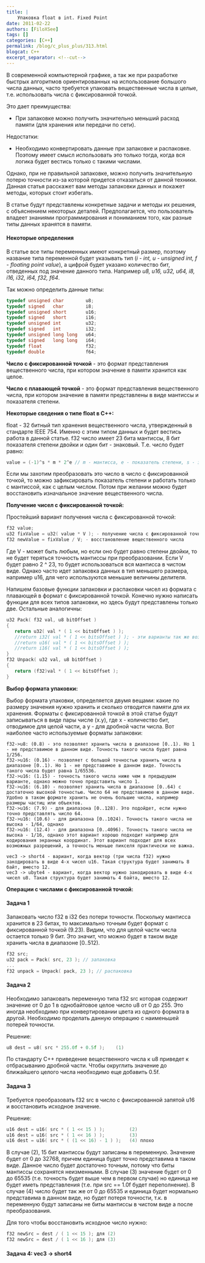 ```yaml
---
title: |
    Упаковка float в int. Fixed Point
date: 2011-02-22
authors: [FiloXSee]
tags: []
categories: [C++]
permalink: /blog/c_plus_plus/313.html
blogcat: C++
excerpt_separator: <!--cut-->
---
```


В современной компьютерной графике, а так же при разработке быстрых алгоритмов ориентированных на использование большого числа данных, часто требуется упаковать вещественные числа в целые, т.е. использовать числа с фиксированной точкой. 

Это дает преимущества:

- При запаковке можно получить значительно меньший расход памяти (для хранения или передачи по сети).

Недостатки:

- Необходимо конвертировать данные при запаковке и распаковке. Поэтому имеет смысл использовать это только тогда, когда вся логика будет вестись только с такими числами.

Однако, при не правильной запаковке, можно получить значительную потерю точности из-за которой придется отказаться от данной техники. Данная статья расскажет вам методы запаковки данных и покажет методы, которых стоит избегать.

В статье будут представлены конкретные задачи и методы их решения, с объяснением некоторых деталей. Предполагается, что пользователь владеет знаниями программирования и пониманием того, как разные типы данных хранятся в памяти.


<!--cut-->


#### **Некоторые определения**


В статье все типы переменных имеют конкретный размер, поэтому название типа переменной будет указывать тип (_i - int, u - unsigned int, f - floating point value_), а цифрой будет указано количество бит, отведенных под значение данного типа. Например _u8, u16, u32, u64, i8, i16, i32, i64, f32, f64_.

Так можно определить данные типы:

```cpp
typedef unsigned char        u8;
typedef signed   char        i8;
typedef unsigned short       u16;
typedef signed   short       i16;
typedef unsigned int         u32;
typedef signed   int         i32;
typedef unsigned long long   u64;
typedef signed   long long   i64;
typedef float                f32;
typedef double               f64;
```


**Число с фиксированной точкой** - это формат представления вещественного числа, при котором значение в памяти хранится как целое.

**Число с плавающей точкой** - это формат представления вещественного числа, при котором значение в памяти представлены в виде мантиссы и показателя степени.

**Некоторые сведения о типе float в С++:**

float - 32 битный тип хранения вещественного числа, утвержденный в стандарте IEEE 754. Именно с этим типом данных и будет вестись работа в данной статье. f32 число имеет 23 бита мантиссы, 8 бит показателя степени двойки и один бит - знаковый. Т.е. число будет равно:


```cpp
value = (-1)^s * m * 2^e // m - мантисса, e - показатель степени, s - знак
```


Если мы захотим преобразовать это число в число с фиксированной точкой, то можно зафиксировать показатель степени и работать только с мантиссой, как с целым числом. Потом при желании можно будет восстановить изначальное значение вещественного числа.


**Получение чисел с фиксированной точкой:**

Простейший вариант получения числа с фиксированной точкой:

```cpp
f32 value;
u32 fixValue = u32( value * V ); - получение числа с фиксированной точкой.
f32 newValue = fixValue / V; - восстановление вещественного числа
```


Где V - может быть любым, но если оно будет равно степени двойки, то не будет теряться точность мантиссы при преобразовании. Если V будет равно 2 ^ 23, то будет использоваться вся мантисса в чистом виде. Однако часто идет запаковка данных в тип меньшего размера, например u16, для чего используются меньшие величины делителя.

Напишем базовые функции запаковки и распаковки чисел из формата с плавающей в формат с фиксированной точкой. Конечно нужно написать функции для всех типов запаковки, но здесь будут представлены только две. Остальные аналогичны:

```cpp
u32 Pack( f32 val, u8 bitOffset )
{
   return u32( val * ( 1 << bitsOffset ) );
   //return i32( val * ( 1 << bitsOffset ) ); - эти варианты так же возможны, в зависимости от цели
   //return u16( val * ( 1 << bitsOffset ) );
   //return i16( val * ( 1 << bitsOffset ) );
}
f32 Unpack( u32 val, u8 bitOffset )
{
   return (f32)val * ( 1 << bitsOffset );
}
```



**Выбор формата упаковки:**

Выбор формата упаковки, определяется двумя вещами: какие по размеру значения нужно хранить и сколько отводится памяти для их хранения. Форматы с фиксированной точкой в этой статье будут записываться в виде пары числе (x.y), где x - количество бит, отводимое для целой части, а y - для дробной части числа. Вот наиболее часто используемые форматы запаковки:


```
f32->u8: (0.8) - это позволяет хранить числа в диапазоне [0..1). Но 1 - не представимое в данном виде. Точность такого числа будет равна 1/256.
f32->u16: (0.16) - позволяет с большой точностью хранить числа в диапазоне [0..1). Но 1 - не представимое в данном виде. Точность такого числа будет равна 1/65536.
f32->u16: (1.15) - точность такого числа ниже чем в предыдущем варианте, однако можно точно представить число 1.
f32->u16: (6.10) - позволяет хранить числа в диапазоне [0..64) с достаточно высокой точностью. Число 64 не представимое в данном виде. Удобно в таком формате хранить не очень большие числа, например размеры частиц или объектов.
f32->u16: (7.9) - для диапазона [0..128). Это подойдет, если нужно точно представлять число 64.
f32->u16: (10.6) - для диапазона [0..1024). Точность такого числа не высока - 1/64, однако 
f32->u16: (12.4) - для диапазона [0..4096). Точность такого числа не высока - 1/16, однако этот вариант хорошо подходит например для кодирования экранных координат. Этот вариант подходит для всех возможных разрешений, а точность меньше пикселя практически не важна.

vec3 -> short4 - вариант, когда вектор (три числа f32) нужно закодировать в виде 4-х чисел u16. Такая структура будет занимать 8 байт, вместо 12.
vec3 -> ubyte4 - вариант, когда вектор нужно закодировать в виде 4-х чисел u8. Такая структура будет занимать 4 байта, вместо 12.
```



**Операции с числами с фиксированной точкой:**


#### **Задача 1**


Запаковать число f32 в i32 без потери точности. Поскольку мантисса хранится в 23 битах, то максимально точным будет формат с фиксированной точкой (9.23). Видим, что для целой части числа остается только 9 бит. Это значит, что можно будет в таком виде хранить числа в диапазоне [0..512).


```cpp
f32 src;
u32 pack = Pack( src, 23 ); // запаковка
...
f32 unpack = Unpack( pack, 23 ); // распаковка
```



#### **Задача 2**


Необходимо запаковать переменную типа f32 src которая содержит значение от 0 до 1 в однобайтовое целое число u8 от 0 до 255. Это иногда необходимо при конвертировании цвета из одного формата в другой. Необходимо проделать данную операцию с наименьшей потерей точности.


Решение:

```cpp
u8 dest = u8( src * 255.0f + 0.5f );    (1)
```


По стандарту С++ приведение вещественного числа к u8 приведет к отбрасыванию дробной части. Чтобы округлить значение до ближайшего целого числа необходимо еще добавить 0.5f.


#### **Задача 3**


Требуется преобразовать f32 src в число с фиксированной запятой u16 и восстановить исходное значение.


Решение:

```cpp
u16 dest = u16( src * ( 1 << 15 ) );         (2)
u16 dest = u16( src * ( 1 << 16 ) );         (3)
u16 dest = u16( src * ( (1 << 16) - 1 ) );   (4) плохо
```


В случае (2), 15 бит мантиссы будут записаны в переменную. Значение будет от 0 до 32768, причем единица будет точно представима в таком виде. Данное число будет достаточно точным, потому что биты мантиссы сохранятся неизменными. В случае (3) значение будет от 0 до 65535 (т.е. точность будет выше чем в первом случае) но единица не будет иметь представления (т.е. при src == 1.0f будет переполнение). В случае (4) число будет так же от 0 до 65535 и единица будет нормально представима в данном виде, но будет потеря точности, т.к. в переменную будут записаны не биты мантиссы в чистом виде а после преобразования.

Для того чтобы восстановить исходное число нужно:

```cpp
f32 newSrc = dest / ( 1 << 15 ); для (2)
f32 newSrc = dest / ( 1 << 16 ); для (3)
```



#### **Задача 4: vec3 -> short4**

